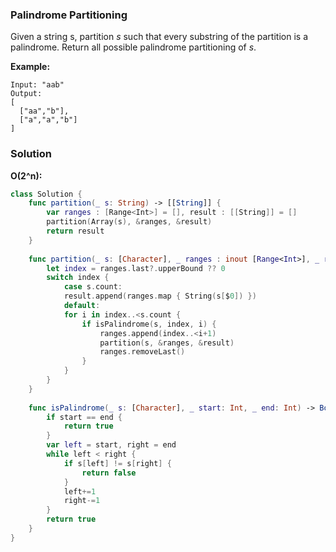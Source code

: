 
### Palindrome Partitioning

Given a string s, partition *s* such that every substring of the partition is a palindrome.
Return all possible palindrome partitioning of *s*.

__Example:__
```
Input: "aab"
Output:
[
  ["aa","b"],
  ["a","a","b"]
]
```

### Solution
__O(2^n):__
```Swift
class Solution {
    func partition(_ s: String) -> [[String]] {
        var ranges : [Range<Int>] = [], result : [[String]] = []
        partition(Array(s), &ranges, &result)
        return result
    }
    
    func partition(_ s: [Character], _ ranges : inout [Range<Int>], _ result: inout [[String]]) {
        let index = ranges.last?.upperBound ?? 0
        switch index {
            case s.count:
            result.append(ranges.map { String(s[$0]) })
            default:
            for i in index..<s.count {
                if isPalindrome(s, index, i) {
                    ranges.append(index..<i+1)
                    partition(s, &ranges, &result)
                    ranges.removeLast()
                }
            }
        }
    }
    
    func isPalindrome(_ s: [Character], _ start: Int, _ end: Int) -> Bool {
        if start == end {
            return true
        }
        var left = start, right = end
        while left < right {
            if s[left] != s[right] {
                return false
            }
            left+=1
            right-=1
        }
        return true
    }
}
```